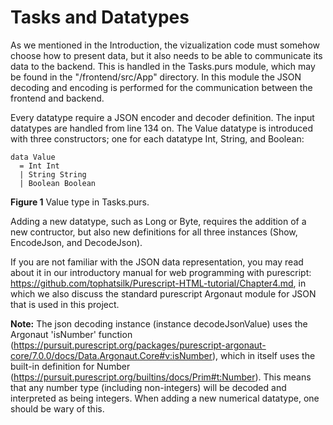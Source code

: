 # Tasks and Datatypes
As we mentioned in the Introduction, the vizualization code must somehow choose how to present data, but it also needs to be able to communicate its data to the backend. This is handled in the Tasks.purs module, which may be found in the "/frontend/src/App" directory. In this module the JSON decoding and encoding is performed for the communication between the frontend and backend.

Every datatype require a JSON encoder and decoder definition. The input datatypes are handled from line 134 on. The Value datatype is introduced with three constructors; one for each datatype Int, String, and Boolean:
```
data Value
  = Int Int
  | String String
  | Boolean Boolean
```
**Figure 1**  Value type in Tasks.purs.

Adding a new datatype, such as Long or Byte, requires the addition of a new contructor, but also new definitions for all three instances (Show, EncodeJson, and DecodeJson). 

If you are not familiar with the JSON data representation, you may read about it in our introductory manual for web programming with purescript: https://github.com/tophatsilk/Purescript-HTML-tutorial/Chapter4.md, in which we also discuss the standard purescript Argonaut module for JSON that is used in this project.


**Note:** The json decoding instance (instance decodeJsonValue) uses the Argonaut 'isNumber' function (https://pursuit.purescript.org/packages/purescript-argonaut-core/7.0.0/docs/Data.Argonaut.Core#v:isNumber), which in itself uses the built-in definition for Number (https://pursuit.purescript.org/builtins/docs/Prim#t:Number). This means that any number type (including non-integers) will be decoded and interpreted as being integers. When adding a new numerical datatype, one should be wary of this.
